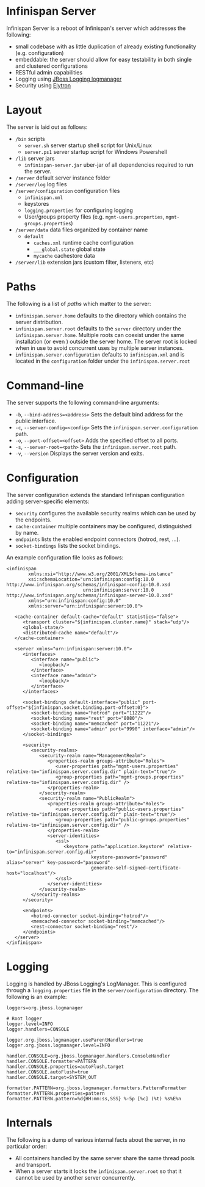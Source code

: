 Infinispan Server
===================

Infinispan Server is a reboot of Infinispan's server which addresses the following:

* small codebase with as little duplication of already existing functionality (e.g. configuration)
* embeddable: the server should allow for easy testability in both single and clustered configurations
* RESTful admin capabilities
* Logging using [JBoss Logging logmanager](https://github.com/jboss-logging/jboss-logmanager)
* Security using [Elytron](https://github.com/wildfly-security/wildfly-elytron)

# Layout

The server is laid out as follows:

* `/bin` scripts
   * `server.sh` server startup shell script for Unix/Linux
   * `server.ps1` server startup script for Windows Powershell 
* `/lib` server jars
   * `infinispan-server.jar` uber-jar of all dependencies required to run the server.
* `/server` default server instance folder
* `/server/log` log files
* `/server/configuration` configuration files
   * `infinispan.xml`
   * keystores
   * `logging.properties` for configuring logging
   * User/groups property files (e.g. `mgmt-users.properties`, `mgmt-groups.properties`) 
* `/server/data` data files organized by container name
   * `default`
      * `caches.xml` runtime cache configuration
      * `___global.state` global state
      * `mycache` cachestore data
* `/server/lib` extension jars (custom filter, listeners, etc)

# Paths

The following is a list of _paths_ which matter to the server:

* `infinispan.server.home` defaults to the directory which contains the server distribution.
* `infinispan.server.root` defaults to the `server` directory under the `infinispan.server.home`. Multiple roots can 
coexist under the same installation (or even ) outside the server home. The server root is locked when in use to avoid
concurrent uses by multiple server instances.
* `infinispan.server.configuration` defaults to `infinispan.xml` and is located in the `configuration` folder under the `infinispan.server.root`

# Command-line

The server supports the following command-line arguments:

* `-b`, `--bind-address=<address>` Sets the default bind address for the public interface.
* `-c`, `--server-config=<config>` Sets the `infinispan.server.configuration` path.
* `-o`, `--port-offset=<offset>` Adds the specified offset to all ports. 
* `-s`, `--server-root=<path>` Sets the `infinispan.server.root` path.
* `-v`, `--version` Displays the server version and exits.

# Configuration

The server configuration extends the standard Infinispan configuration adding server-specific elements:

* `security` configures the available security realms which can be used by the endpoints.
* `cache-container` multiple containers may be configured, distinguished by name.
* `endpoints` lists the enabled endpoint connectors (hotrod, rest, ...).
* `socket-bindings` lists the socket bindings.

An example configuration file looks as follows:

```
<infinispan
        xmlns:xsi="http://www.w3.org/2001/XMLSchema-instance"
        xsi:schemaLocation="urn:infinispan:config:10.0 http://www.infinispan.org/schemas/infinispan-config-10.0.xsd
                            urn:infinispan:server:10.0 http://www.infinispan.org/schemas/infinispan-server-10.0.xsd"
        xmlns="urn:infinispan:config:10.0"
        xmlns:server="urn:infinispan:server:10.0">

   <cache-container default-cache="default" statistics="false">
      <transport cluster="${infinispan.cluster.name}" stack="udp"/>
      <global-state/>
      <distributed-cache name="default"/>
   </cache-container>

   <server xmlns="urn:infinispan:server:10.0">
      <interfaces>
         <interface name="public">
            <loopback/>
         </interface>
         <interface name="admin">
            <loopback/>
         </interface>
      </interfaces>

      <socket-bindings default-interface="public" port-offset="${infinispan.socket.binding.port-offset:0}">
         <socket-binding name="hotrod" port="11222"/>
         <socket-binding name="rest" port="8080"/>
         <socket-binding name="memcached" port="11221"/>
         <socket-binding name="admin" port="9990" interface="admin"/>
      </socket-bindings>

      <security>
         <security-realms>
            <security-realm name="ManagementRealm">
               <properties-realm groups-attribute="Roles">
                  <user-properties path="mgmt-users.properties" relative-to="infinispan.server.config.dir" plain-text="true"/>
                  <group-properties path="mgmt-groups.properties" relative-to="infinispan.server.config.dir" />
               </properties-realm>
            </security-realm>
            <security-realm name="PublicRealm">
               <properties-realm groups-attribute="Roles">
                  <user-properties path="public-users.properties" relative-to="infinispan.server.config.dir" plain-text="true"/>
                  <group-properties path="public-groups.properties" relative-to="infinispan.server.config.dir" />
               </properties-realm>
               <server-identities>
                  <ssl>
                     <keystore path="application.keystore" relative-to="infinispan.server.config.dir"
                               keystore-password="password" alias="server" key-password="password"
                               generate-self-signed-certificate-host="localhost"/>
                  </ssl>
               </server-identities>
            </security-realm>
         </security-realms>
      </security>

      <endpoints>
         <hotrod-connector socket-binding="hotrod"/>
         <memcached-connector socket-binding="memcached"/>
         <rest-connector socket-binding="rest"/>
      </endpoints>
   </server>
</infinispan>

```

# Logging

Logging is handled by JBoss Logging's LogManager. This is configured through a `logging.properties` file in the 
`server/configuration` directory. The following is an example:

```
loggers=org.jboss.logmanager

# Root logger
logger.level=INFO
logger.handlers=CONSOLE

logger.org.jboss.logmanager.useParentHandlers=true
logger.org.jboss.logmanager.level=INFO

handler.CONSOLE=org.jboss.logmanager.handlers.ConsoleHandler
handler.CONSOLE.formatter=PATTERN
handler.CONSOLE.properties=autoFlush,target
handler.CONSOLE.autoFlush=true
handler.CONSOLE.target=SYSTEM_OUT

formatter.PATTERN=org.jboss.logmanager.formatters.PatternFormatter
formatter.PATTERN.properties=pattern
formatter.PATTERN.pattern=%d{HH:mm:ss,SSS} %-5p [%c] (%t) %s%E%n
```
# Internals

The following is a dump of various internal facts about the server, in no particular order:

* All containers handled by the same server share the same thread pools and transport.
* When a server starts it locks the `infinispan.server.root` so that it cannot be used by another server concurrently.
   
 